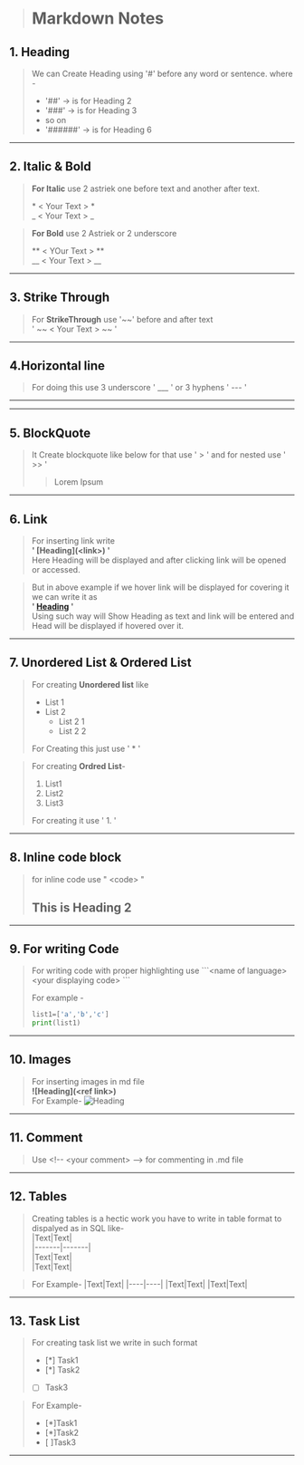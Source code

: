> # Markdown Notes

## 1. Heading

> We can Create Heading using '#' before any word or sentence. 
where - 
>
>* '##' -> is for Heading 2  
>* '###' -> is for Heading 3
>* so on  
>* '######' -> is for Heading 6
     
 ___

## 2. Italic & Bold

>**For Italic** use 2 astriek one before text and another after text.  
>
> \* < Your Text > *   
 _ < Your Text > _
>

> **For Bold** use 2 Astriek or 2 underscore
>
> ** < YOur Text > **  
__ < Your Text > __

___

## 3. Strike Through
> For **StrikeThrough** use '~~' before and after text  
> ' \~~ < Your Text > ~~ '
___

## 4.Horizontal line
> For doing this use 3 underscore  ' ___ '  or 3 hyphens ' --- '
___
---
## 5. BlockQuote
> It Create blockquote like below for that use ' > ' and for nested use ' >> '  
>> Lorem Ipsum  
 ___
 ## 6. Link

> For inserting link write  
**' [Heading](\<link>\) '**  
Here Heading will be displayed and after clicking link will be opened or accessed.

> But in above example if we hover link will be displayed for covering it we can write it as  
**' [Heading](\<link>\ "Head") '**  
Using such  way will Show Heading as text and link will be entered and Head will be displayed if hovered over it.
___
## 7. Unordered List & Ordered List
> For creating **Unordered list** like  
>* List 1
>* List 2
>    * List 2 1
>    * List 2 2  
>
>For Creating this just use ' * '

>For creating **Ordred List**-
>1. List1
>1. List2
>1. List3
>
>For creating it use ' 1. '

___
## 8. Inline code block 
>for inline code use " \<code> " 
><h2> This is Heading 2</h2>
>
---
## 9. For writing Code
> For writing code with proper highlighting
>use \```\<name of language>   
\<your displaying code> \```
>
>For example -
>```python
>list1=['a','b','c']
>print(list1) 
>```
___
## 10. Images
>For inserting images in md file  
**\![Heading](\<ref link>)**  
For Example- 
![Heading](<ref link>)
___
## 11. Comment
> Use \<!-- \<your comment> --> for commenting in .md file
___
## 12. Tables
> Creating tables is a hectic work you have to write in table format to dispalyed as in SQL  like-    
>\|Text|Text|   
>\|-------|-------|  
>\|Text|Text|  
>\|Text|Text|  

>For Example-
>|Text|Text|
>|----|----|
>|Text|Text|
>|Text|Text|
___
## 13. Task List
> For creating task list we write in such format   
> - [*] Task1  
> - [*] Task2  
> - [ ] Task3  

>For Example-
>* [*]Task1  
>* [*]Task2  
>* [ ]Task3   

___


